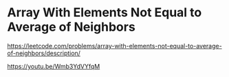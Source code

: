# Array With Elements Not Equal to Average of Neighbors

https://leetcode.com/problems/array-with-elements-not-equal-to-average-of-neighbors/description/

https://youtu.be/Wmb3YdVYfqM